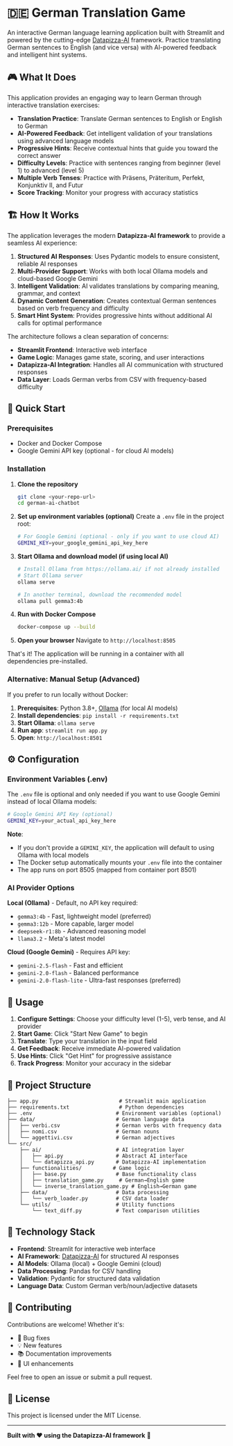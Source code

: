 # 🇩🇪 German Translation Game

An interactive German language learning application built with Streamlit and powered by the cutting-edge [Datapizza-AI](https://github.com/datapizza-labs/datapizza-ai) framework. Practice translating German sentences to English (and vice versa) with AI-powered feedback and intelligent hint systems.

## 🎮 What It Does

This application provides an engaging way to learn German through interactive translation exercises:

- **Translation Practice**: Translate German sentences to English or English to German
- **AI-Powered Feedback**: Get intelligent validation of your translations using advanced language models
- **Progressive Hints**: Receive contextual hints that guide you toward the correct answer
- **Difficulty Levels**: Practice with sentences ranging from beginner (level 1) to advanced (level 5)
- **Multiple Verb Tenses**: Practice with Präsens, Präteritum, Perfekt, Konjunktiv II, and Futur
- **Score Tracking**: Monitor your progress with accuracy statistics

## 🏗️ How It Works

The application leverages the modern **Datapizza-AI framework** to provide a seamless AI experience:

1. **Structured AI Responses**: Uses Pydantic models to ensure consistent, reliable AI responses
2. **Multi-Provider Support**: Works with both local Ollama models and cloud-based Google Gemini
3. **Intelligent Validation**: AI validates translations by comparing meaning, grammar, and context
4. **Dynamic Content Generation**: Creates contextual German sentences based on verb frequency and difficulty
5. **Smart Hint System**: Provides progressive hints without additional AI calls for optimal performance

The architecture follows a clean separation of concerns:
- **Streamlit Frontend**: Interactive web interface
- **Game Logic**: Manages game state, scoring, and user interactions  
- **Datapizza-AI Integration**: Handles all AI communication with structured responses
- **Data Layer**: Loads German verbs from CSV with frequency-based difficulty

## 🚀 Quick Start

### Prerequisites

- Docker and Docker Compose
- Google Gemini API key (optional - for cloud AI models)

### Installation

1. **Clone the repository**
   ```bash
   git clone <your-repo-url>
   cd german-ai-chatbot
   ```

2. **Set up environment variables (optional)**
   Create a `.env` file in the project root:
   ```bash
   # For Google Gemini (optional - only if you want to use cloud AI)
   GEMINI_KEY=your_google_gemini_api_key_here
   ```

3. **Start Ollama and download model (if using local AI)**
   ```bash
   # Install Ollama from https://ollama.ai/ if not already installed
   # Start Ollama server
   ollama serve
   
   # In another terminal, download the recommended model
   ollama pull gemma3:4b
   ```

4. **Run with Docker Compose**
   ```bash
   docker-compose up --build
   ```

4. **Open your browser**
   Navigate to `http://localhost:8505`

That's it! The application will be running in a container with all dependencies pre-installed.

### Alternative: Manual Setup (Advanced)

If you prefer to run locally without Docker:

1. **Prerequisites**: Python 3.8+, [Ollama](https://ollama.ai/) (for local AI models)
2. **Install dependencies**: `pip install -r requirements.txt`
3. **Start Ollama**: `ollama serve`
4. **Run app**: `streamlit run app.py`
5. **Open**: `http://localhost:8501`

## ⚙️ Configuration

### Environment Variables (.env)

The `.env` file is optional and only needed if you want to use Google Gemini instead of local Ollama models:

```bash
# Google Gemini API Key (optional)
GEMINI_KEY=your_actual_api_key_here
```

**Note**: 
- If you don't provide a `GEMINI_KEY`, the application will default to using Ollama with local models
- The Docker setup automatically mounts your `.env` file into the container
- The app runs on port 8505 (mapped from container port 8501)

### AI Provider Options

**Local (Ollama)** - Default, no API key required:
- `gemma3:4b` - Fast, lightweight model (preferred)
- `gemma3:12b` - More capable, larger model  
- `deepseek-r1:8b` - Advanced reasoning model
- `llama3.2` - Meta's latest model

**Cloud (Google Gemini)** - Requires API key:
- `gemini-2.5-flash` - Fast and efficient
- `gemini-2.0-flash` - Balanced performance
- `gemini-2.0-flash-lite` - Ultra-fast responses (preferred)

## 🎯 Usage

1. **Configure Settings**: Choose your difficulty level (1-5), verb tense, and AI provider
2. **Start Game**: Click "Start New Game" to begin
3. **Translate**: Type your translation in the input field
4. **Get Feedback**: Receive immediate AI-powered validation
5. **Use Hints**: Click "Get Hint" for progressive assistance
6. **Track Progress**: Monitor your accuracy in the sidebar

## 📁 Project Structure

```
├── app.py                          # Streamlit main application
├── requirements.txt                # Python dependencies
├── .env                           # Environment variables (optional)
├── data/                          # German language data
│   ├── verbi.csv                  # German verbs with frequency data
│   ├── nomi.csv                   # German nouns
│   └── aggettivi.csv              # German adjectives
└── src/
    ├── ai/                        # AI integration layer
    │   ├── api.py                 # Abstract AI interface
    │   └── datapizza_api.py       # Datapizza-AI implementation
    ├── functionalities/          # Game logic
    │   ├── base.py                # Base functionality class
    │   ├── translation_game.py     # German→English game
    │   └── inverse_translation_game.py # English→German game
    ├── data/                      # Data processing
    │   └── verb_loader.py         # CSV data loader
    └── utils/                     # Utility functions
        └── text_diff.py           # Text comparison utilities
```

## 🔧 Technology Stack

- **Frontend**: Streamlit for interactive web interface
- **AI Framework**: [Datapizza-AI](https://github.com/datapizza-labs/datapizza-ai) for structured AI responses
- **AI Models**: Ollama (local) + Google Gemini (cloud)
- **Data Processing**: Pandas for CSV handling
- **Validation**: Pydantic for structured data validation
- **Language Data**: Custom German verb/noun/adjective datasets

## 🤝 Contributing

Contributions are welcome! Whether it's:
- 🐛 Bug fixes
- 💡 New features  
- 📚 Documentation improvements
- 🎨 UI enhancements

Feel free to open an issue or submit a pull request.

## 📄 License

This project is licensed under the MIT License.

---

**Built with ❤️ using the Datapizza-AI framework** 🍕
